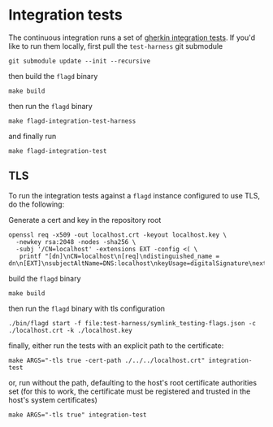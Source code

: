 # Integration tests

The continuous integration runs a set of [gherkin integration tests](https://github.com/open-feature/test-harness/blob/main/features).
If you'd like to run them locally, first pull the `test-harness` git submodule

```shell
git submodule update --init --recursive
```

then build the `flagd` binary

```shell
make build
```

then run the `flagd` binary

```shell
make flagd-integration-test-harness
```

and finally run

```shell
make flagd-integration-test
```

## TLS

To run the integration tests against a `flagd` instance configured to use TLS, do the following:

Generate a cert and key in the repository root

```shell
openssl req -x509 -out localhost.crt -keyout localhost.key \
  -newkey rsa:2048 -nodes -sha256 \
  -subj '/CN=localhost' -extensions EXT -config <( \
   printf "[dn]\nCN=localhost\n[req]\ndistinguished_name = dn\n[EXT]\nsubjectAltName=DNS:localhost\nkeyUsage=digitalSignature\nextendedKeyUsage=serverAuth")
```

build the `flagd` binary

```shell
make build
```

then run the `flagd` binary with tls configuration

```shell
./bin/flagd start -f file:test-harness/symlink_testing-flags.json -c ./localhost.crt -k ./localhost.key
```

finally, either run the tests with an explicit path to the certificate:

```shell
make ARGS="-tls true -cert-path ./../../localhost.crt" integration-test
```

or, run without the path, defaulting to the host's root certificate authorities set (for this to work, the certificate must be registered and trusted in the host's system certificates)

```shell
make ARGS="-tls true" integration-test
```
